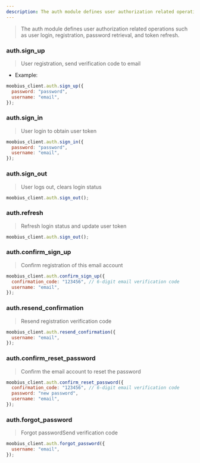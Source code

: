 ```yaml
---
description: The auth module defines user authorization related operations such as user login, registration, password retrieval, and token refresh.
---
```


> The auth module defines user authorization related operations such as user login, registration, password retrieval, and token refresh.

### auth.sign_up

> User registration, send verification code to email

- Example:

```javascript
moobius_client.auth.sign_up({
  password: "password",
  username: "email",
});
```

### auth.sign_in

> User login to obtain user token

```javascript
moobius_client.auth.sign_in({
  password: "password",
  username: "email",
});
```

### auth.sign_out

> User logs out, clears login status

```javascript
moobius_client.auth.sign_out();
```

### auth.refresh

> Refresh login status and update user token

```javascript
moobius_client.auth.sign_out();
```

### auth.confirm_sign_up

> Confirm registration of this email account

```javascript
moobius_client.auth.confirm_sign_up({
  confirmation_code: "123456", // 6-digit email verification code
  username: "email",
});
```

### auth.resend_confirmation

> Resend registration verification code

```javascript
moobius_client.auth.resend_confirmation({
  username: "email",
});
```

### auth.confirm_reset_password

> Confirm the email account to reset the password

```javascript
moobius_client.auth.confirm_reset_password({
  confirmation_code: "123456", // 6-digit email verification code
  password: "new password",
  username: "email",
});
```

### auth.forgot_password

> Forgot passwordSend verification code

```javascript
moobius_client.auth.forgot_password({
  username: "email",
});
```
